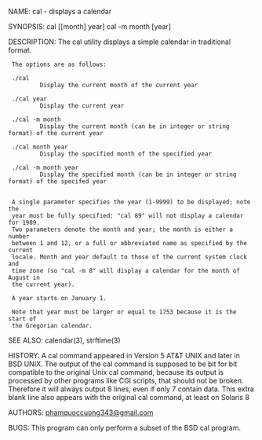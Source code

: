 NAME:
     cal - displays a calendar

SYNOPSIS:
     cal [[month] year]
     cal -m month [year]

DESCRIPTION:
     The cal utility displays a simple calendar in traditional format.

     The options are as follows:
     
     ./cal
             Display the current month of the current year
      
     ./cal year
             Display the current year
     
     ./cal -m month
             Display the current month (can be in integer or string format) of the current year
     
     ./cal month year
             Display the specified month of the specified year
     
     ./cal -m month year
             Display the specified month (can be in integer or string format) of the specifed year
    

     A single parameter specifies the year (1-9999) to be displayed; note the
     year must be fully specified: "cal 89" will not display a calendar for 1989.
     Two parameters denote the month and year; the month is either a number
     between 1 and 12, or a full or abbreviated name as specified by the current
     locale. Month and year default to those of the current system clock and
     time zone (so "cal -m 8" will display a calendar for the month of August in
     the current year).

     A year starts on January 1.
     
     Note that year must be larger or equal to 1753 because it is the start of
     the Gregorian calendar.

SEE ALSO:
     calendar(3), strftime(3)

HISTORY:
     A cal command appeared in Version 5 AT&T UNIX and later in BSD UNIX.
     The output of the cal command is supposed to be bit for bit compatible to
     the original Unix cal command, because its output is processed by other
     programs like CGI scripts, that should not be broken. Therefore it will
     always output 8 lines, even if only 7 contain data. This extra blank
     line also appears with the original cal command, at least on Solaris 8

AUTHORS:
     phamquoccuong343@gmail.com

BUGS:
     This program can only perform a subset of the BSD cal program.

